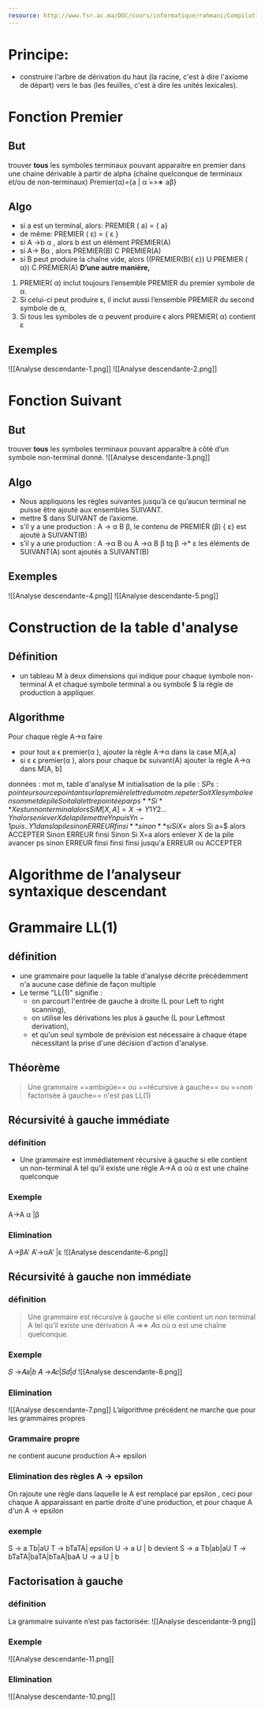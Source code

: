 ```yaml
---
resource: http://www.fsr.ac.ma/DOC/cours/informatique/rahmani/Compilation%204.pdf
---
```

# Principe:
- construire l'arbre de dérivation du haut (la racine, c'est à dire l'axiome de départ) vers le bas (les feuilles, c'est à dire les unités lexicales).
# Fonction Premier
## But
trouver **tous** les symboles terminaux pouvant apparaitre en premier dans une chaine dérivable à partir de alpha (chaîne quelconque de terminaux et/ou de non-terminaux)
Premier(α)={a | α ֜=>∗ aβ}
## Algo
- si a est un terminal, alors: PREMIER ( a) = { a}
- de même: PREMIER ( ε) = { ε }
-  si A ->b α  , alors b est un élément PREMIER(A)
- si A-> Bα , alors PREMIER(B) С PREMIER(A)
- si B peut produire la chaîne vide, alors ((PREMIER(B)\{ ε}) U PREMIER ( α)) С PREMIER(A)
**D’une autre manière,**
1. PREMIER( α) inclut toujours l’ensemble PREMIER du premier symbole de α.
2. Si celui-ci peut produire ε, il inclut aussi l’ensemble PREMIER du second symbole de α,
3. Si tous les symboles de α peuvent produire ϵ alors PREMIER( α) contient ε

## Exemples
![[Analyse descendante-1.png]]
![[Analyse descendante-2.png]]
# Fonction Suivant
## But
trouver **tous** les symboles terminaux pouvant apparaître à côté d’un symbole non-terminal donné.
![[Analyse descendante-3.png]]
## Algo
- Nous appliquons les règles suivantes jusqu’à ce qu’aucun terminal ne puisse être ajouté aux ensembles SUIVANT.
-  mettre $ dans SUIVANT de l’axiome.
- s’il y a une production : A -> α B β, le contenu de PREMIER (β) \{ ε} est ajouté à SUIVANT(B)
-  s’il y a une production : A ->α B ou A ->α B β tq β ->* ε les éléments de SUIVANT(A) sont ajoutés à SUIVANT(B)
 
## Exemples
![[Analyse descendante-4.png]]
![[Analyse descendante-5.png]]

# Construction de la table d'analyse
## Définition 
-  un tableau M à deux dimensions qui indique pour chaque symbole non-terminal A et chaque symbole terminal a ou symbole $ la règle de production à appliquer.
## Algorithme
Pour chaque règle A→α faire
- pour tout a ϵ premier(α ), ajouter la règle A→α dans la case M[A,a]
-  si ε ϵ premier(α ), alors pour chaque bϵ suivant(A) ajouter la règle A→α dans M[A, b]


données : mot m, table d'analyse M 
initialisation de la pile : $S 
Ps: pointeur source pointant sur la première lettre du mot m.
repeter 
	Soit X le symbole en sommet de pile
	Soit a la lettre pointée par ps
	**Si** X est un non terminal
	alors Si M[X,A]=X → Y1 Y2 … Yn 
		alors
		 enleve
r X de la pile 
		 mettre Yn puis Yn-1 puis.. Y1 dans la pile
		 sinon ERREUR
		 finsi
	**sinon** si Si X=$
		alors Si a=$
			alors ACCEPTER
			Sinon ERREUR
			finsi
		Sinon Si X=a
			alors enlever X de la pile
				avancer ps
			sinon ERREUR
			finsi
		finsi
	finsi
jusqu'a ERREUR ou ACCEPTER



# Algorithme de l’analyseur syntaxique descendant

# Grammaire LL(1)
## définition
- une grammaire pour laquelle la table d'analyse décrite précédemment n'a aucune case définie de façon multiple
- Le terme "LL(1)" signifie :
	- on parcourt l'entrée de gauche à droite (L pour Left to right scanning), 
	- on utilise les dérivations les plus à gauche (L pour Leftmost derivation), 
	- et qu'un seul symbole de prévision est nécessaire à chaque étape nécessitant la prise d'une décision d'action d'analyse.
## Théorème
>Une grammaire ==ambigüe== ou ==récursive à gauche== ou ==non factorisée à gauche== n'est pas LL(1)
## Récursivité à gauche immédiate
### définition 
- Une grammaire est immédiatement récursive à gauche si elle contient un non-terminal A tel qu'il existe une règle A→A α où α est une chaîne quelconque
### Exemple
A→A α |β
### Elimination
A→βA’ 
A’→αA’ |ε
![[Analyse descendante-6.png]]
## Récursivité à gauche non immédiate
### définition 
>Une grammaire est récursive à gauche si elle contient un non terminal A tel qu'il existe une dérivation A =>∗ 𝐴α où α est une chaîne quelconque.
### Exemple
𝑆 →𝐴𝑎|𝑏 
𝐴 →𝐴𝑐|𝑆𝑑|𝑑
![[Analyse descendante-8.png]]
### Elimination
![[Analyse descendante-7.png]]
L’algorithme précédent ne marche que pour les grammaires propres
### Grammaire propre
ne contient aucune production A-> epsilon
### Elimination des règles A -> epsilon
On rajoute une règle dans laquelle le A est remplacé par epsilon , ceci pour chaque A apparaissant en partie droite d'une production, et pour chaque A d'un A -> epsilon
### exemple
S -> a Tb|aU
T -> bTaTA| epsilon 
U -> a U | b 
devient 
S -> a Tb|ab|aU
T -> bTaTA|baTA|bTaA|baA
U -> a U | b
## Factorisation à gauche
### définition 
La grammaire suivante n’est pas factorisée:
![[Analyse descendante-9.png]]
### Exemple
![[Analyse descendante-11.png]]
### Elimination
![[Analyse descendante-10.png]]

